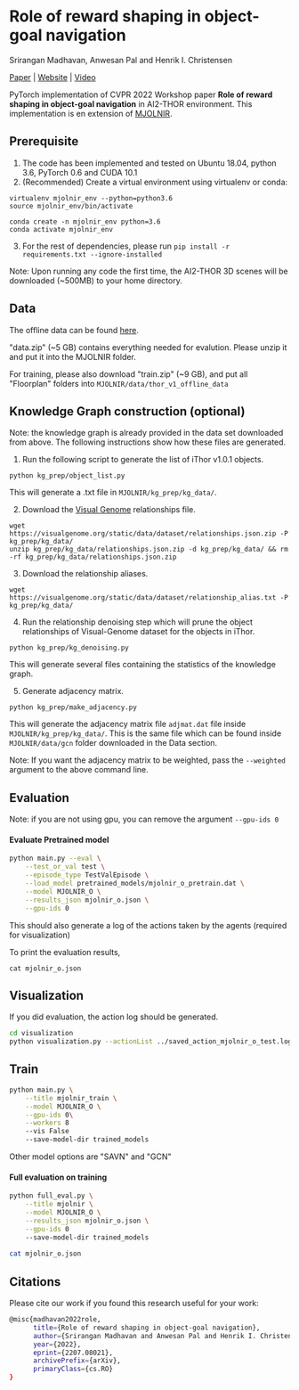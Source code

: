 # Role of reward shaping in object-goal navigation

Srirangan Madhavan, Anwesan Pal and Henrik I. Christensen

[Paper](https://arxiv.org/abs/2207.08021) | [Website](https://sites.google.com/eng.ucsd.edu/mjolnir) | [Video](https://www.youtube.com/watch?v=eCxWwohbOd8)

PyTorch implementation of CVPR 2022 Workshop paper **Role of reward shaping in object-goal
navigation** in AI2-THOR environment. This implementation is en extension of [MJOLNIR](https://sites.google.com/eng.ucsd.edu/mjolnir).


## Prerequisite

1. The code has been implemented and tested on Ubuntu 18.04, python 3.6, PyTorch 0.6 and CUDA 10.1
2. (Recommended) Create a virtual environment using virtualenv or conda:
```
virtualenv mjolnir_env --python=python3.6
source mjolnir_env/bin/activate
``` 

```
conda create -n mjolnir_env python=3.6
conda activate mjolnir_env
```

3. For the rest of dependencies, please run `pip install -r requirements.txt --ignore-installed`

Note: Upon running any code the first time, the AI2-THOR 3D scenes will be downloaded (~500MB) to your home directory. 

## Data

The offline data can be found [here](https://drive.google.com/drive/folders/1i6V_t6TqaTpUdUFpOJT3y3KraJjak-sa?usp=sharing).

"data.zip" (~5 GB) contains everything needed for evalution. Please unzip it and put it into the MJOLNIR folder.

For training, please also download "train.zip" (~9 GB), and put all "Floorplan" folders into `MJOLNIR/data/thor_v1_offline_data`

## Knowledge Graph construction (optional)
Note: the knowledge graph is already provided in the data set downloaded from above. The following instructions show how these files are generated.

1. Run the following script to generate the list of iThor v1.0.1 objects.
```
python kg_prep/object_list.py
```
This will generate a .txt file in `MJOLNIR/kg_prep/kg_data/`.

2. Download the [Visual Genome](https://visualgenome.org/) relationships file.
```
wget https://visualgenome.org/static/data/dataset/relationships.json.zip -P kg_prep/kg_data/
unzip kg_prep/kg_data/relationships.json.zip -d kg_prep/kg_data/ && rm -rf kg_prep/kg_data/relationships.json.zip
```

3. Download the relationship aliases.
```
wget https://visualgenome.org/static/data/dataset/relationship_alias.txt -P kg_prep/kg_data/
```

4. Run the relationship denoising step which will prune the object relationships of Visual-Genome dataset for the objects in iThor.
```
python kg_prep/kg_denoising.py
```

This will generate several files containing the statistics of the knowledge graph.

5. Generate adjacency matrix.
```
python kg_prep/make_adjacency.py
```

This will generate the adjacency matrix file `adjmat.dat` file inside `MJOLNIR/kg_prep/kg_data/`. This is the same file which can be found inside `MJOLNIR/data/gcn` folder downloaded in the Data section.

Note: If you want the adjacency matrix to be weighted, pass the `--weighted` argument to the above command line.

## Evaluation

Note: if you are not using gpu, you can remove the argument `--gpu-ids 0`

#### Evaluate Pretrained model
```bash
python main.py --eval \
    --test_or_val test \
    --episode_type TestValEpisode \
    --load_model pretrained_models/mjolnir_o_pretrain.dat \
    --model MJOLNIR_O \
    --results_json mjolnir_o.json \
    --gpu-ids 0
```
This should also generate a log of the actions taken by the agents (required for visualization)

To print the evaluation results,

```   
cat mjolnir_o.json 
```

## Visualization

If you did evaluation, the action log should be generated. 

```bash
cd visualization
python visualization.py --actionList ../saved_action_mjolnir_o_test.log
```


## Train

```bash
python main.py \
    --title mjolnir_train \
    --model MJOLNIR_O \
    --gpu-ids 0\
    --workers 8
    --vis False
    --save-model-dir trained_models
```
Other model options are "SAVN" and "GCN"

#### Full evaluation on training
```bash
python full_eval.py \
    --title mjolnir \
    --model MJOLNIR_O \
    --results_json mjolnir_o.json \
    --gpu-ids 0
    --save-model-dir trained_models
    
cat mjolnir_o.json
```

## Citations

Please cite our work if you found this research useful for your work:

```bash
@misc{madhavan2022role,
      title={Role of reward shaping in object-goal navigation}, 
      author={Srirangan Madhavan and Anwesan Pal and Henrik I. Christensen},
      year={2022},
      eprint={2207.08021},
      archivePrefix={arXiv},
      primaryClass={cs.RO}
}
```
